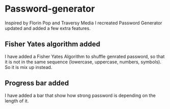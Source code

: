 # Password-generator

Inspired by Florin Pop and Traversy Media I recreated Password Generator updated and added a few extra features.




## Fisher Yates algorithm added

I have added a Fisher Yates Algorithm to shuffle genrated password, so that it is not in the same sequence (lowercase, uppercase, numbers, symbols). So it is mix up instead.

## Progress bar added

I have added a bar that show how strong password is depending on the length of it.
